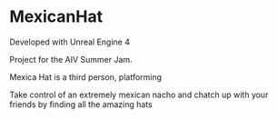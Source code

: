 # MexicanHat

Developed with Unreal Engine 4

Project for the AIV Summer Jam.

Mexica Hat is a third person, platforming

Take control of an extremely mexican nacho and chatch up with your friends by finding all the amazing hats
